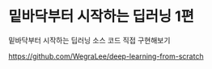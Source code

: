 # 밑바닥부터 시작하는 딥러닝 1편
밑바닥부터 시작하는 딥러닝 소스 코드 직접 구현해보기

https://github.com/WegraLee/deep-learning-from-scratch